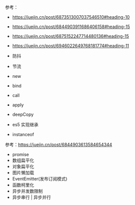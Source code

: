 参考：
* https://juejin.cn/post/6873513007037546510#heading-10
* https://juejin.cn/post/6844903911686406158#heading-15
* https://juejin.cn/post/6875152247714480136#heading-15
* https://juejin.cn/post/6946022649768181774#heading-11

* 防抖
* 节流
* new
* bind
* call
* apply
* deepCopy
* es5 实现继承
* instanceof

参考：https://juejin.cn/post/6844903613584654344

* promise
* 数组扁平化
* 对象扁平化
* 图片懒加载
* EventEmitter(发布订阅模式)
* 函数柯里化
* 异步并发数限制
* 异步串行 | 异步并行

